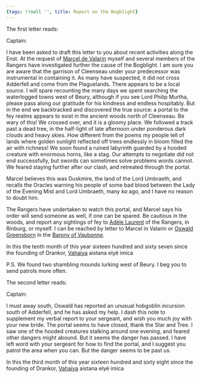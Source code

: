 ```yaml
---
{tags: !!null '', title: Report on the Bogblight}
---
```


The first letter reads:

Captain:

I have been asked to draft this letter to you about recent activities along the Enst. At the request of [Marcel de Valarin](<../../../people/sembarans/marcel-de-valarin.md>) myself and several members of the Rangers have investigated further the cause of the Bogblight. I am sure you are aware that the garrison of Cleenseau under your predecessor was instrumental in containing it. As many have suspected, it did not cross Adderfell and come from the Plaguelands. There appears to be a local source. I will spare recounting the many days we spent searching the waterlogged towns west of Beury, although if you see Lord Philip Murtha, please pass along our gratitude for his kindness and endless hospitably. But in the end we backtracked and discovered the true source: a portal to the fey realms appears to exist in the ancient woods north of Cleenseau. Be wary of this! We crossed over, and it is a gloomy place. We followed a track past a dead tree, in the half-light of late afternoon under ponderous dark clouds and heavy skies. How different from the poems my people tell of lands where golden sunlight reflected off trees  endlessly in bloom filled the air with richness! We soon found a ruined labyrinth guarded by a hooded creature with enormous horns, like a stag. Our attempts to negotiate did not end successfully, but swords can sometimes solve problems words cannot. We feared staying further after our clash, and retreated through the portal. 

Marcel believes this was Duskmire, the land of the Lord Umbraeth, and recalls the Oracles warning his people of some bad blood between the Lady of the Evening Mist and Lord Umbraeth, many *ka* ago, and I have no reason to doubt him. 

The Rangers have undertaken to watch this portal, and Marcel says his order will send someone as well, if one can be spared. Be cautious in the woods, and report any sightings of fey to [Adèle Laurent](<../../../people/sembarans/adele-laurent.md>) of the Rangers, in Rinburg, or myself. I can be reached by letter to Marcel in Valarin or [Oswald Greensborn](<../../../people/sembarans/oswald-greensborn.md>) in the [Barony of Vaubonne](<../../../gazetteer/greater-sembara/sembara/borderlands/barony-of-vaubonne.md>). 

In this the tenth month of this year sixteen hundred and sixty seven since the founding of Drankor,
[Vahaiya](<../../../people/elves/vahaiya.md>)
aistana elyë imíca

P.S. We found two shambling mounds lurking west of Beury. I beg you to send patrols more often.

The second letter reads:

Captain:

I must away south, Oswald has reported an unusual hobgoblin incursion south of Adderfell, and he has asked my help. I dash this note to supplement my verbal report to your sergeant, and wish you much joy with your new bride. The portal seems to have closed, thank the Star and Tree. I saw one of the hooded creatures stalking around one evening, and feared other dangers might abound. But it seems the danger has passed. I have left word with your sergeant for how to find the portal, and I suggest you patrol the area when you can.  But the danger seems to be past us.

In this the third month of this year sixteen hundred and sixty eight since the founding of Drankor,
[Vahaiya](<../../../people/elves/vahaiya.md>)
aistana elyë imíca
